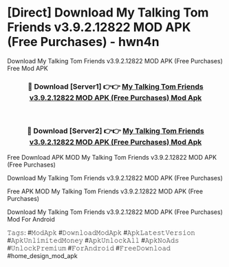 # [Direct] Download My Talking Tom Friends v3.9.2.12822 MOD APK (Free Purchases) - hwn4n
Download My Talking Tom Friends v3.9.2.12822 MOD APK (Free Purchases) Free Mod APK

<div align="center">
<h3>🔴 Download [Server1] 👉👉 <a href="https://apk-comot.site?title=My_Talking_Tom_Friends_v3.9.2.12822_MOD_APK_(Free_Purchases)">My Talking Tom Friends v3.9.2.12822 MOD APK (Free Purchases) Mod Apk</a></h3><br>

<h3>🔴 Download [Server2] 👉👉 <a href="https://apk-comot.site?title=My_Talking_Tom_Friends_v3.9.2.12822_MOD_APK_(Free_Purchases)">My Talking Tom Friends v3.9.2.12822 MOD APK (Free Purchases) Mod Apk</a></h3>
</div>


Free Download APK MOD My Talking Tom Friends v3.9.2.12822 MOD APK (Free Purchases)

Download My Talking Tom Friends v3.9.2.12822 MOD APK (Free Purchases) 

Free APK MOD My Talking Tom Friends v3.9.2.12822 MOD APK (Free Purchases) 

Download My Talking Tom Friends v3.9.2.12822 MOD APK (Free Purchases) Mod For Android

𝚃𝚊𝚐𝚜: #𝙼𝚘𝚍𝙰𝚙𝚔 #𝙳𝚘𝚠𝚗𝚕𝚘𝚊𝚍𝙼𝚘𝚍𝙰𝚙𝚔 #𝙰𝚙𝚔𝙻𝚊𝚝𝚎𝚜𝚝𝚅𝚎𝚛𝚜𝚒𝚘𝚗 #𝙰𝚙𝚔𝚄𝚗𝚕𝚒𝚖𝚒𝚝𝚎𝚍𝙼𝚘𝚗𝚎𝚢 #𝙰𝚙𝚔𝚄𝚗𝚕𝚘𝚌𝚔𝙰𝚕𝚕 #𝙰𝚙𝚔𝙽𝚘𝙰𝚍𝚜 #𝚄𝚗𝚕𝚘𝚌𝚔𝙿𝚛𝚎𝚖𝚒𝚞𝚖 #𝙵𝚘𝚛𝙰𝚗𝚍𝚛𝚘𝚒𝚍 #𝙵𝚛𝚎𝚎𝙳𝚘𝚠𝚗𝚕𝚘𝚊𝚍 #home_design_mod_apk